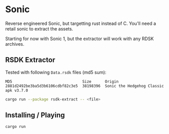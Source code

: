 # Sonic

Reverse engineered Sonic, but targetting rust instead of C. You'll need a retail sonic to extract the assets.

Starting for now with Sonic 1, but the extractor will work with any RDSK archives.

## RSDK Extractor

Tested with following `Data.rsdk` files (md5 sum):

```
MD5                               Size      Origin
2881d2492be3ba5d3b6106cdbf82c3e5  38198396  Sonic the Hedgehog Classic apk v3.7.0
```

```bash
cargo run --package rsdk-extract -- <file>
```

## Installing / Playing

```bash
cargo run
```

